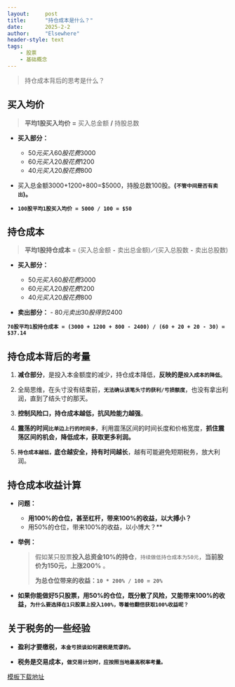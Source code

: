 ```yaml
---
layout: 	post
title: 		"持仓成本是什么？"
date:       2025-2-2
author: 	"Elsewhere"
header-style: text
tags:
    - 股票
    - 基础概念
---
```


> 持仓成本背后的思考是什么？



## 买入均价

> **平均1股买入均价** **=** 买入总金额 **/** 持股总数

- **买入部分：**
  - $50元买入60股花费$3000
  - $60元买入20股花费$1200
  - $40元买入20股花费$800

- 买入总金额3000+1200+800=$5000，持股总数100股。**(`不管中间是否有卖出`)。**

- **`100股平均1股买入均价 = 5000 / 100 = $50`**



## 持仓成本

> **平均1股持仓成本** = (买入总金额 **`-`** 卖出总金额)**`／`**(买入总股数 **`-`** 卖出总股数)

- **买入部分：**
  - $50元买入60股花费$3000
  - $60元买入20股花费$1200
  - $40元买入20股花费$800

- **卖出部分：**
      - $80元卖出30股得到$2400

**`70股平均1股持仓成本 = (3000 + 1200 + 800 - 2400) / (60 + 20 + 20 - 30) = $37.14`**



## 持仓成本背后的考量
1. **减仓部分**，是投入本金额度的减少，持仓成本降低，**反映的是`投入成本的降低`**。

2. 全局思维，在头寸没有结束前，**`无法确认该笔头寸的获利/亏损额度`**，也没有拿出利润，直到了结头寸的那天。

3. **控制风险口，持仓成本越低，抗风险能力越强**。

4. **震荡的时间`比单边上行的时间多`**，利用震荡区间的时间长度和价格宽度，**抓住震荡区间的机会，降低成本，获取更多利润。**

5. **`持仓成本越低，`底仓越安全，持有时间越长**，越有可能避免短期税务，放大利润。

   

## 持仓成本收益计算

- **问题：**
  
  - **用100%的仓位，甚至杠杆，带来100%的收益，以大搏小？**
  - 用50%的仓位，带来100%的收益，以小博大？**
  
- **举例：**
  
  > 假如某只股票**投入总资金10%的持仓**，`持续做低持仓成本为50元`，**当前股价为150元，上涨200%** 。
  >
  > **为总仓位带来的收益：`10 * 200% / 100 = 20%`**

- **如果你能做好5只股票，用50%的仓位，既分散了风险，又能带来100%的收益，`为什么要选择在1只股票上投入100%，等着他翻倍获取100%收益呢？`**



## 关于税务的一些经验

- **盈利才要缴税，`本金亏损谈如何避税是荒谬的。`**

- **税务是交易成本，`做交易计划时，应按照当地最高税率考量。`**



[模板下载地址](https://pan.baidu.com/s/1ZFcNGdlEn3qXIw4MXHZWyQ?pwd=9c57&_at_=1738401939166)
